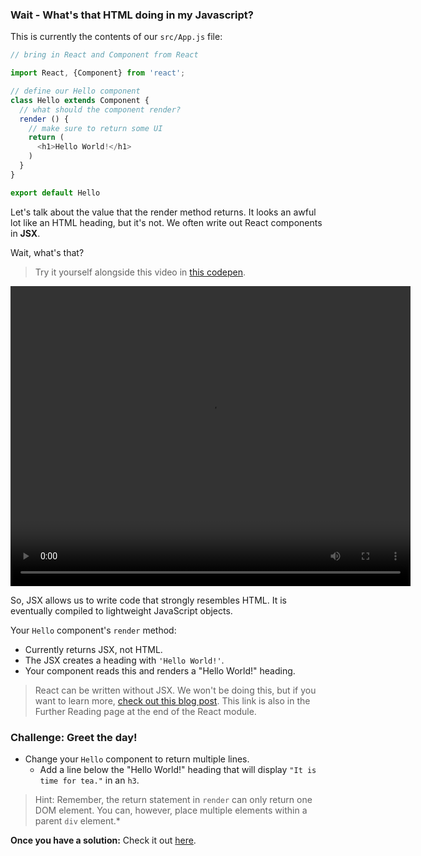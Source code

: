 
### Wait - What's that HTML doing in my Javascript?

This is currently the contents of our `src/App.js` file:

```js
// bring in React and Component from React

import React, {Component} from 'react';

// define our Hello component
class Hello extends Component {
  // what should the component render?
  render () {
    // make sure to return some UI
    return (
      <h1>Hello World!</h1>
    )
  }
}

export default Hello
```

Let's talk about the value that the render method returns. It looks an awful lot like an HTML heading, but it's not. We often write out React components in **JSX**.

Wait, what's that?
> Try it yourself alongside this video in [this codepen](https://codepen.io/susir/pen/wJPoBw).

<video width="640" height="480" controls="controls" type="video/mp4">
<source src="https://embed-ssl.wistia.com/deliveries/bd819d206167f59a88640ae5ae1ed8e65abe1fcb.bin">
Your browser does not support the video tag.
</video>

So, JSX allows us to write code that strongly resembles HTML. It is eventually compiled to lightweight JavaScript objects.

Your `Hello` component's `render` method:
- Currently returns JSX, not HTML.
- The JSX creates a heading with `'Hello World!'`.
- Your component reads this and renders a "Hello World!" heading.

> React can be written without JSX. We won't be doing this, but if you want to learn more, [check out this blog post](http://jamesknelson.com/learn-raw-react-no-jsx-flux-es6-webpack/). This link is also in the Further Reading page at the end of the React module.

### Challenge: Greet the day!

- Change your `Hello` component to return multiple lines.
  - Add a line below the "Hello World!" heading that will display `"It is time for tea."` in an `h3`.

> Hint: Remember, the return statement in `render` can only return one DOM element. You can, however, place multiple elements within a parent `div` element.*


**Once you have a solution:** Check it out [here](https://git.generalassemb.ly/education-product/React-Exercise-Solutions/blob/master/exercises/jsx-hello-world/App.js).
